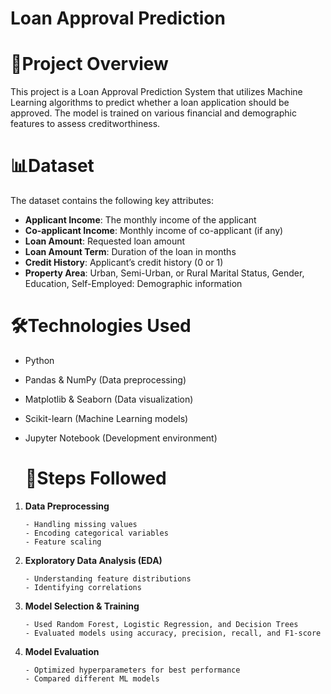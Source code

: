 # Loan Approval Prediction


# 📌Project Overview

This project is a Loan Approval Prediction System that utilizes Machine Learning algorithms to predict whether a loan application should be approved. The model is trained on various financial and demographic features to assess creditworthiness.

# 📊Dataset

The dataset contains the following key attributes:

- **Applicant Income**: The monthly income of the applicant
- **Co-applicant Income**: Monthly income of co-applicant (if any)
- **Loan Amount**: Requested loan amount
- **Loan Amount Term**: Duration of the loan in months
- **Credit History**: Applicant’s credit history (0 or 1)
- **Property Area**: Urban, Semi-Urban, or Rural Marital Status, Gender, Education, Self-Employed: Demographic information

# 🛠️Technologies Used

- Python
- Pandas & NumPy (Data preprocessing)
- Matplotlib & Seaborn (Data visualization)
- Scikit-learn (Machine Learning models)
- Jupyter Notebook (Development environment)

  # 📌Steps Followed

1. **Data Preprocessing**
   
       - Handling missing values
       - Encoding categorical variables
       - Feature scaling 

3. **Exploratory Data Analysis (EDA)**

       - Understanding feature distributions
       - Identifying correlations

4. **Model Selection & Training**

       - Used Random Forest, Logistic Regression, and Decision Trees
       - Evaluated models using accuracy, precision, recall, and F1-score

4. **Model Evaluation**

       - Optimized hyperparameters for best performance
       - Compared different ML models

